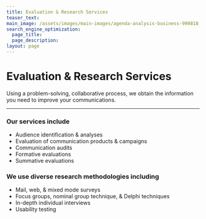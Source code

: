 ```yaml
---
title: Evaluation & Research Services
teaser_text:
main_image: /assets/images/main-images/agenda-analysis-business-990818_Eval_Research.jpg
search_engine_optimization:
  page_title:
  page_description:
layout: page
---
```


# Evaluation & Research Services

Using a problem-solving, collaborative process, we obtain the information you need to improve your communications.

----

### Our services include

* Audience identification & analyses
* Evaluation of communication products & campaigns
* Communication audits
* Formative evaluations
* Summative evaluations

### We use diverse research methodologies including

* Mail, web, & mixed mode surveys
* Focus groups, nominal group technique, & Delphi techniques
* In-depth individual interviews
* Usability testing